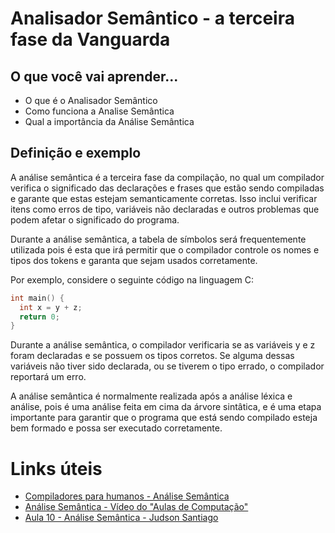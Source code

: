 # Analisador Semântico - a terceira fase da Vanguarda

## O que você vai aprender...

- O que é o Analisador Semântico
- Como funciona a Analise Semântica
- Qual a importância da Análise Semântica

## Definição e exemplo

A análise semântica é a terceira fase da compilação, no qual um compilador verifica o significado das declarações e frases que estão sendo compiladas e garante que estas estejam semanticamente corretas. Isso inclui verificar itens como erros de tipo, variáveis não declaradas e outros problemas que podem afetar o significado do programa.

Durante a análise semântica, a tabela de símbolos será frequentemente utilizada pois é esta que irá permitir que o compilador controle os nomes e tipos dos tokens e garanta que sejam usados corretamente.

Por exemplo, considere o seguinte código na linguagem C:

```c
int main() {
  int x = y + z;
  return 0;
}
``` 


Durante a análise semântica, o compilador verificaria se as variáveis y e z foram declaradas e se possuem os tipos corretos. Se alguma dessas variáveis não tiver sido declarada, ou se tiverem o tipo errado, o compilador reportará um erro.

A análise semântica é normalmente realizada após a análise léxica e análise, pois é uma análise feita em cima da árvore sintâtica, e é uma etapa importante para garantir que o programa que está sendo compilado esteja bem formado e possa ser executado corretamente.

# Links úteis

- [Compiladores para humanos - Análise Semântica](https://johnidm.gitbooks.io/compiladores-para-humanos/content/part1/semantic-analysis.html)
- [Análise Semântica - Vídeo do "Aulas de Computação"](https://youtu.be/UU6XC17kEDs)
- [Aula 10 - Análise Semântica - Judson Santiago](https://www.youtube.com/watch?v=msv_0QqXz7s&list=PLX6Nyaq0ebfhI396WlWN6WlBm-tp7vDtV&index=12)

